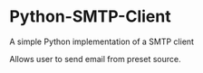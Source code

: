 # Python-SMTP-Client
A simple Python implementation of a SMTP client

Allows user to send email from preset source.
